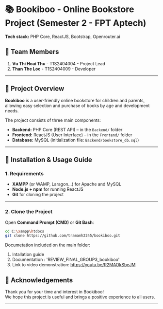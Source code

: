 # 📚 Bookiboo - Online Bookstore Project (Semester 2 - FPT Aptech)
**Tech stack:** PHP Core, ReactJS, Bootstrap, Openrouter.ai

## 👥 Team Members
1. **Vu Thi Hoai Thu** - T1S2404004 - Project Lead
2. **Than The Loc** - T1S2404009 - Developer

---

## 👶 Project Overview

**Bookiboo** is a user-friendly online bookstore for children and parents, allowing easy selection and purchase of books by age and development needs.

The project consists of three main components:
- **Backend:** PHP Core (REST API) – in the `Backend/` folder
- **Frontend:** ReactJS (User Interface) – in the `Frontend/` folder
- **Database:** MySQL (initialization file: `Backend/bookstore_db.sql`)

---

## 🚀 Installation & Usage Guide

### **1. Requirements**
- **XAMPP** (or WAMP, Laragon…) for Apache and MySQL
- **Node.js + npm** for running ReactJS
- **Git** for cloning the project

---

### **2. Clone the Project**

Open **Command Prompt (CMD)** or **Git Bash**:

```sh
cd C:\xampp\htdocs
git clone https://github.com/tramanh2245/bookiboo.git
```
Documetation included on the main folder:
1) Intallation guide
2) Documentation : 'REVIEW_FINAL_GROUP3_bookiboo'
3) Link to video demonstration: https://youtu.be/R2MAOkSbeJM

## 🙏 Acknowledgements
Thank you for your time and interest in Bookiboo!  
We hope this project is useful and brings a positive experience to all users.

---
